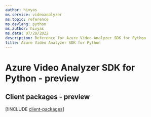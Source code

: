 ```yaml
---
author: hivyas
ms.service: videoanalyzer
ms.topic: reference
ms.devlang: python
ms.author: hivyas
ms.data: 07/28/2022
description: Reference for Azure Video Analyzer SDK for Python
title: Azure Video Analyzer SDK for Python
---
```

# Azure Video Analyzer SDK for Python - preview

## Client packages - preview
[!INCLUDE [client-packages](video-analyzer-client-index.md)]